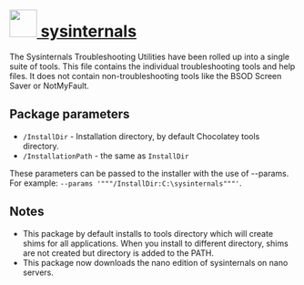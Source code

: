 # [<img src="https://cdn.rawgit.com/chocolatey/chocolatey-coreteampackages/8a042fbe6c07391d0c2da13f638b1fdde474850f/icons/sysinternals.png" height="48" width="48" /> sysinternals](https://chocolatey.org/packages/sysinternals)

The Sysinternals Troubleshooting Utilities have been rolled up into a single suite of tools.
This file contains the individual troubleshooting tools and help files.
It does not contain non-troubleshooting tools like the BSOD Screen Saver or NotMyFault.

## Package parameters

- `/InstallDir` - Installation directory, by default Chocolatey tools directory.
- `/InstallationPath` - the same as `InstallDir`

These parameters can be passed to the installer with the use of --params.
For example: `--params '"""/InstallDir:C:\sysinternals"""'`.

## Notes

- This package by default installs to tools directory which will create shims for all applications. When you install to different directory, shims are not created but directory is added to the PATH.
- This package now downloads the nano edition of sysinternals on nano servers.
